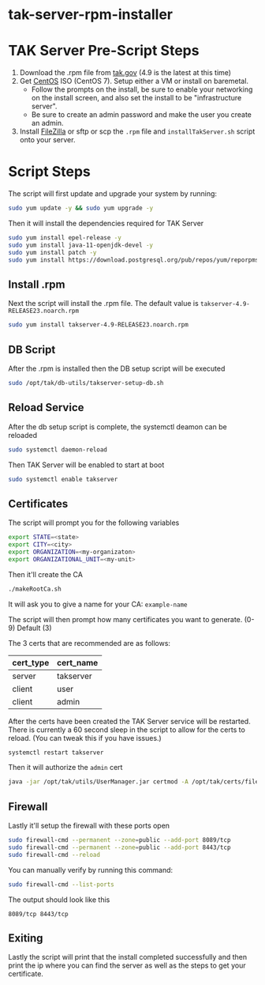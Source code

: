 # tak-server-rpm-installer

# TAK Server Pre-Script Steps

1. Download the .rpm file from [tak.gov](https://tak.gov/) (4.9 is the latest at this time)
2. Get [CentOS](http://isoredirect.centos.org/centos/7/isos/x86_64/) ISO (CentOS 7). Setup either a VM or install on baremetal.
   - Follow the prompts on the install, be sure to enable your networking on the install screen, and also set the install to be "infrastructure server".
   - Be sure to create an admin password and make the user you create an admin.
3. Install [FileZilla](https://filezilla-project.org/) or sftp or scp the `.rpm` file and `installTakServer.sh` script onto your server.

# Script Steps

The script will first update and upgrade your system by running:
```bash
sudo yum update -y && sudo yum upgrade -y
```

Then it will install the dependencies required for TAK Server
```bash
sudo yum install epel-release -y
sudo yum install java-11-openjdk-devel -y
sudo yum install patch -y
sudo yum install https://download.postgresql.org/pub/repos/yum/reporpms/EL-7-x86_64/pgdg-redhat-repo-latest.noarch.rpm -y
```

## Install .rpm

Next the script will install the .rpm file.
The default value is `takserver-4.9-RELEASE23.noarch.rpm`

```bash
sudo yum install takserver-4.9-RELEASE23.noarch.rpm
```

## DB Script

After the .rpm is installed then the DB setup script will be executed
```bash
sudo /opt/tak/db-utils/takserver-setup-db.sh
```
## Reload Service

After the db setup script is complete, the systemctl deamon can be reloaded

```bash
sudo systemctl daemon-reload
```

Then TAK Server will be enabled to start at boot

```bash
sudo systemctl enable takserver
````
## Certificates

The script will prompt you for the following variables

```bash
export STATE=<state>
export CITY=<city>
export ORGANIZATION=<my-organizaton>
export ORGANIZATIONAL_UNIT=<my-unit>
``` 

Then it'll create the CA
```bash
./makeRootCa.sh
```
It will ask you to give a name for your CA: `example-name`

The script will then prompt how many certificates you want to generate. (0-9) Default (3)

The 3 certs that are recommended are as follows:

| cert_type         | cert_name     |
|--------------|-----------|
| server | takserver     | 
| client      | user  |
| client   | admin |
After the certs have been created the TAK Server service will be restarted. There is currently a 60 second sleep in the script to allow for the certs to reload. (You can tweak this if you have issues.)

```bash
systemctl restart takserver
```

Then it will authorize the `admin` cert

```bash
java -jar /opt/tak/utils/UserManager.jar certmod -A /opt/tak/certs/files/admin.pem
```

## Firewall
Lastly it'll setup the firewall with these ports open
```bash
sudo firewall-cmd --permanent --zone=public --add-port 8089/tcp
sudo firewall-cmd --permanent --zone=public --add-port 8443/tcp
sudo firewall-cmd --reload
```
You can manually verify by running this command:

```bash
sudo firewall-cmd --list-ports
```
The output should look like this
```
8089/tcp 8443/tcp
```


## Exiting
Lastly the script will print that the install completed successfully and then print the ip where you can find the server as well as the steps to get your certificate.
